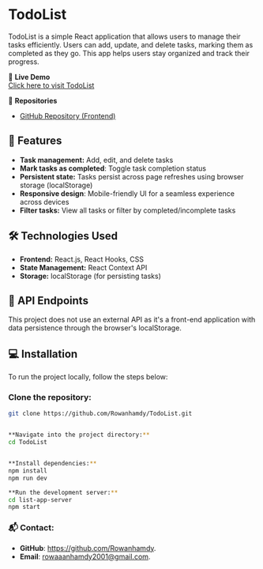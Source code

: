 # TodoList

TodoList is a simple React application that allows users to manage their tasks efficiently. Users can add, update, and delete tasks, marking them as completed as they go. This app helps users stay organized and track their progress.

🚀 **Live Demo**  
[Click here to visit TodoList](https://rowanhamdy.github.io/TodoList/)

📂 **Repositories**  
- [GitHub Repository (Frontend)](https://github.com/Rowanhamdy/TodoList)

## 📑 Features

- **Task management:** Add, edit, and delete tasks
- **Mark tasks as completed**: Toggle task completion status
- **Persistent state:** Tasks persist across page refreshes using browser storage (localStorage)
- **Responsive design**: Mobile-friendly UI for a seamless experience across devices
- **Filter tasks:** View all tasks or filter by completed/incomplete tasks

## 🛠️ Technologies Used

- **Frontend:** React.js, React Hooks, CSS
- **State Management:** React Context API
- **Storage:** localStorage (for persisting tasks)

## 📌 API Endpoints

This project does not use an external API as it's a front-end application with data persistence through the browser's localStorage.

## 💻 Installation

To run the project locally, follow the steps below:


### Clone the repository:
```bash
git clone https://github.com/Rowanhamdy/TodoList.git


**Navigate into the project directory:**
cd TodoList


**Install dependencies:**
npm install
npm run dev

**Run the development server:**
cd list-app-server
npm start

```



### 📬 Contact:
- **GitHub**: https://github.com/Rowanhamdy.
- **Email**: rowaaanhamdy2001@gmail.com.
